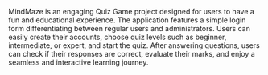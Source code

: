 MindMaze is an engaging Quiz Game project designed for users to have a fun 
and educational experience. The application features a simple login form 
differentiating between regular users and administrators. Users can easily create 
their accounts, choose quiz levels such as beginner, intermediate, or expert, and 
start the quiz. After answering questions, users can check if their responses are 
correct, evaluate their marks, and enjoy a seamless and interactive learning 
journey. 
